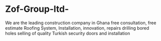 # Zof-Group-ltd-
We are the leading construction company in Ghana free consultation, free estimate Roofing System, Installation, innovation, repairs drilling bored holes selling of quality Turkish security doors and installation
